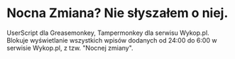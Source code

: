 # Nocna Zmiana? Nie słyszałem o niej.
UserScript dla Greasemonkey, Tampermonkey dla serwisu Wykop.pl.
 Blokuje wyświetlanie wszystkich wpisów dodanych od 24:00 do 6:00 w serwisie Wykop.pl, z tzw. "Nocnej zmiany".
